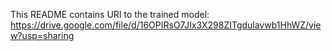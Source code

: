 This README contains URI to the trained model: https://drive.google.com/file/d/16OPIRsO7JIx3X298ZITgdulavwb1HhWZ/view?usp=sharing

